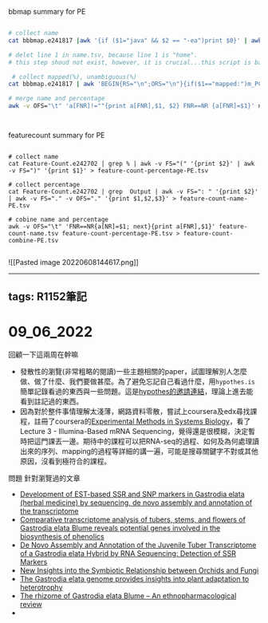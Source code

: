 bbmap summary for PE
```bash

# collect name
cat bbbmap.e241817 |awk '{if ($1="java" && $2 == "-ea")print $0}' | awk -v RS="input" -v FS="/" '{print $2}' | awk -v FS="." -v OFS="." '{print $1, $2, $3}' > name.tsv

# delet line 1 in name.tsv, because line 1 is "home".
# this step shoud not exist, however, it is crucial...this script is bad QQ

 # collect mapped(%), unambiguous(%)
cat bbbmap.e241817 | awk 'BEGIN{RS="\n";ORS="\n"}{if($1=="mapped:")m_PCT_READ=$2; else if ($1=="unambiguous:")u_PCT_READ=$2; else m_PCT_READ=u_PCT_READ=""}{if (m_PCT_READ!="" && u_PCT_READ!="") printf"%s \t %s\n",m_PCT_READ, u_PCT_READ}' > percent.tsv

# merge name and percentage
awk -v OFS="\t" 'a[FNR]!=""{print a[FNR],$1, $2} FNR==NR {a[FNR]=$1}' name.tsv percent.tsv > bbmap_result.tsv




```

featurecount summary for PE
```bash=

# collect name
cat Feature-Count.e242702 | grep % | awk -v FS="(" '{print $2}' | awk -v FS=")" '{print $1}' > feature-count-percentage-PE.tsv

# collect percentage
cat Feature-Count.e242702 | grep  Output | awk -v FS=": " '{print $2}' | awk -v FS="." -v OFS="." '{print $1,$2,$3}' > feature-count-name-PE.tsv

# cobine name and percentage
awk -v OFS="\t" 'FNR==NR{a[NR]=$1; next}{print a[FNR],$1}' feature-count-name.tsv feature-count-percentage-PE.tsv > feature-count-combine-PE.tsv


```
![[Pasted image 20220608144617.png]]

---
tags: R1152筆記
---

# 09_06_2022

回顧一下這兩周在幹嘛
- 發散性的瀏覽(非常粗略的閱讀)一些主題相關的paper，試圖理解別人怎麼做、做了什麼、我們要做甚麼。為了避免忘記自己看過什麼，用`hypothes.is`簡單記錄看過的東西與一些問題。這是[hypothes的邀請連結](https://hypothes.is/groups/jYyo6jm3/r1152-cjy-note)，理論上進去能看到註記過的東西。
- 因為對於整件事情理解太淺薄，網路資料零散，嘗試上coursera及edx尋找課程，註冊了coursera的[Experimental Methods in Systems Biology](https://www.coursera.org/learn/experimental-methods#syllabus)，看了Lecture 3 - Illumina-Based mRNA Sequencing，覺得還是很模糊，決定暫時把這門課丟一邊。期待中的課程可以把RNA-seq的過程、如何及為何處理讀出來的序列、mapping的過程等詳細的講一遍，可能是搜尋關鍵字不對或其他原因，沒看到極符合的課程。

問題
針對瀏覽過的文章
- [Development of EST-based SSR and SNP markers in Gastrodia elata (herbal medicine) by sequencing, de novo assembly and annotation of the transcriptome](https://hypothes.is/groups/jYyo6jm3/r1152-cjy-note# "expand annotations for this url")
- [Comparative transcriptome analysis of tubers, stems, and flowers of Gastrodia elata Blume reveals potential genes involved in the biosynthesis of phenolics](https://hypothes.is/groups/jYyo6jm3/r1152-cjy-note# "expand annotations for this url")
- [De Novo Assembly and Annotation of the Juvenile Tuber Transcriptome of a Gastrodia elata Hybrid by RNA Sequencing: Detection of SSR Markers](https://hypothes.is/groups/jYyo6jm3/r1152-cjy-note# "expand annotations for this url")
- [New Insights into the Symbiotic Relationship between Orchids and Fungi](https://hypothes.is/groups/jYyo6jm3/r1152-cjy-note# "expand annotations for this url")
- [The Gastrodia elata genome provides insights into plant adaptation to heterotrophy](https://hypothes.is/groups/jYyo6jm3/r1152-cjy-note# "expand annotations for this url")
- [The rhizome of Gastrodia elata Blume – An ethnopharmacological review](https://hypothes.is/groups/jYyo6jm3/r1152-cjy-note# "expand annotations for this url")
- 